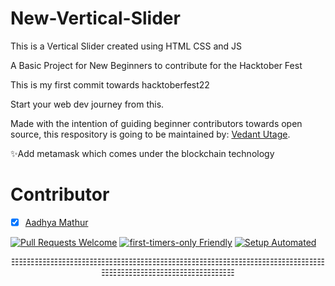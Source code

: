 # New-Vertical-Slider


This is a Vertical Slider created using HTML CSS and JS 

A Basic Project for New Beginners to contribute for the Hacktober Fest

This is my first commit towards hacktoberfest22

Start your web dev journey from this.

Made with the intention of guiding beginner contributors towards open source, this respository is going to be maintained by: [Vedant Utage](https://github.com/Vedant-utage03).

✨Add metamask which comes under the blockchain technology 

# Contributor
-[x] [Aadhya Mathur](https://github.com/aadhyamathur)

[![Pull Requests Welcome](https://img.shields.io/badge/PRs-welcome-brightgreen.svg?style=flat)](http://makeapullrequest.com)
[![first-timers-only Friendly](https://img.shields.io/badge/first--timers--only-friendly-blue.svg)](http://www.firsttimersonly.com/)
[![Setup Automated](https://img.shields.io/badge/setup-automated-blue?logo=gitpod)](https://gitpod.io/from-referrer/)

<p align="center">☷☷☷☷☷☷☷☷☷☷☷☷☷☷☷☷☷☷☷☷☷☷☷☷☷☷☷☷☷☷☷☷☷☷☷☷☷☷☷☷☷☷☷☷☷☷☷☷☷☷☷☷☷☷☷☷☷</p>
